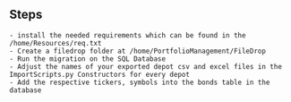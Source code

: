 ## Steps
    - install the needed requirements which can be found in the /home/Resources/req.txt
    - Create a filedrop folder at /home/PortfolioManagement/FileDrop
    - Run the migration on the SQL Database
    - Adjust the names of your exported depot csv and excel files in the ImportScripts.py Constructors for every depot
    - Add the respective tickers, symbols into the bonds table in the database
